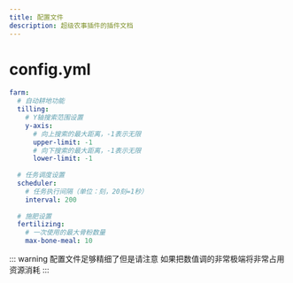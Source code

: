 ```yaml
---
title: 配置文件
description: 超级农事插件的插件文档
---
```


# config.yml
```yaml
farm:
  # 自动耕地功能
  tilling:
    # Y轴搜索范围设置
    y-axis:
      # 向上搜索的最大距离，-1表示无限
      upper-limit: -1
      # 向下搜索的最大距离，-1表示无限
      lower-limit: -1
    
  # 任务调度设置
  scheduler:
    # 任务执行间隔（单位：刻，20刻=1秒）
    interval: 200
    
  # 施肥设置
  fertilizing:
    # 一次使用的最大骨粉数量
    max-bone-meal: 10
```
::: warning
配置文件足够精细了但是请注意
如果把数值调的非常极端将非常占用资源消耗
:::